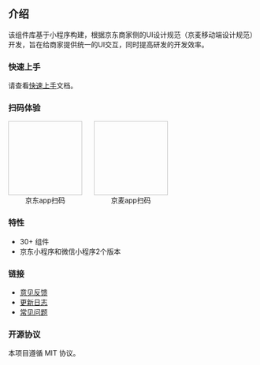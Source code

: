 ## 介绍

该组件库基于小程序构建，根据京东商家侧的UI设计规范（京麦移动端设计规范）开发，旨在给商家提供统一的UI交互，同时提高研发的开发效率。

### 快速上手

请查看[快速上手](#/components/quickUse)文档。

### 扫码体验

<div style="display: inline-block; margin-right: 20px;">
  <img style="width: 150px; height: 150px;" :src="JdQrcode" />
  <div style="text-align: center;">京东app扫码</div>
</div>

<div style="display: inline-block;">
  <img style="width: 150px; height: 150px;" :src="JmQrcode" />
  <div style="text-align: center;">京麦app扫码</div>
</div>

### 特性

* 30+ 组件
* 京东小程序和微信小程序2个版本


### 链接

* [意见反馈](https://github.com/jd-ftf/wot-design-mini/issues)
* [更新日志](#/components/changelog)
* [常见问题](#/components/commonProblems)

### 开源协议

本项目遵循 MIT 协议。

<script>
import JdQrcode from '../assets/img/jd.jpg'
import JmQrcode from '../assets/img/jm.jpg'

export default {
  data () {
    return {
      JdQrcode,
      JmQrcode
    }
  }
}
</script>